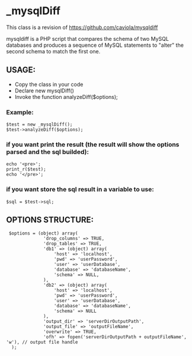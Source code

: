 # _mysqlDiff

This class is a revision of https://github.com/caviola/mysqldiff

mysqldiff is a PHP script that compares the schema of two MySQL databases 
and produces a sequence of MySQL statements to "alter" the second schema 
to match the first one.

## USAGE:

* Copy the class in your code
* Declare new mysqlDiff()
* Invoke the function analyzeDiff($options);

### Example:
```
$test = new _mysqlDiff();
$test->analyzeDiff($options);
```

### if you want print the result (the result will show the options parsed and the sql builded):
```
echo '<pre>';
print_r($test);
echo '</pre>';
```

### if you want store the sql result in a variable to use:
```
$sql = $test->sql;
```


## OPTIONS STRUCTURE:
```
 $options = (object) array(
              'drop_columns' => TRUE,
              'drop_tables' => TRUE,
              'db1' => (object) array(
                  'host' => 'localhost',
                  'pwd' => 'userPassword',
                  'user' => 'userDatabase',
                  'database' => 'databaseName',
                  'schema' => NULL,
              ),
              'db2' => (object) array(
                  'host' => 'localhost',
                  'pwd' => 'userPassword',
                  'user' => 'userDatabase',
                  'database' => 'databaseName',
                  'schema' => NULL
              ),
              'output_dir' => 'serverDirOutputPath',
              'output_file' => 'outputFileName',
              'overwrite' => TRUE,
              'ofh' => fopen('serverDirOutputPath + outputFileName', 'w'), // output file handle
  );
```
